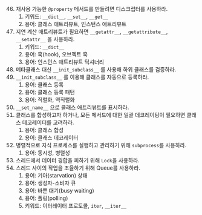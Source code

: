 46.  재사용 가능한 `@property` 메서드를 만들려면 디스크립터를 사용하라.
     1.   키워드: `__dict__`, `__set__`, `__get__`
     2.   용어: 클래스 애트리뷰트, 인스턴스 애트리뷰트
47.  지연 계산 애트리뷰트가 필요하면 `__getattr__`, `__getattribute__`, `__setattr__` 을 사용하라.
     1.   키워드: `__dict__`
     2.   용어: 훅(hook), 오브젝트 훅
     3.   용어: 인스턴스 애트리뷰트 딕셔너리
48.  메타클래스 대신 `__init_subclass__` 를 사용해 하위 클래스를 검증하라.
49.  `__init_subclass__` 를 이용해 클래스를 자동으로 등록하라.
     1.   용어: 클래스 등록
     2.   용어: 클래스 등록 패턴
     3.   용어: 직렬화, 역직렬화
50.  `__set_name__` 으로 클래스 애트리뷰트를 표시하라.
51.  클래스를 합성하고자 하거나, 모든 메서드에 대한 일괄 데코레이팅이 필요하면 클래스 데코레이터를 고려하라.
     1.   용어: 클래스 합성
     2.   용어: 클래스 데코레이터
52.  병렬적으로 자식 프로세스를 실행하고 관리하기 위해 `subprocess`를 사용하라.
     1.   용어: 동시성, 병렬성
54.  스레드에서 데이터 경합을 피하기 위해 `Lock`을 사용하라.
55.  스레드 사이의 작업을 조율하기 위해 Queue를 사용하라.
     1.   용어: 기아(starvation) 상태
     2.   용어: 생성자-소비자 큐
     3.   용어: 바쁜 대기(busy waiting)
     4.   용어: 폴링(polling)
     5.   키워드: 이터레이터 프로토콜, `iter`, `__iter__`
